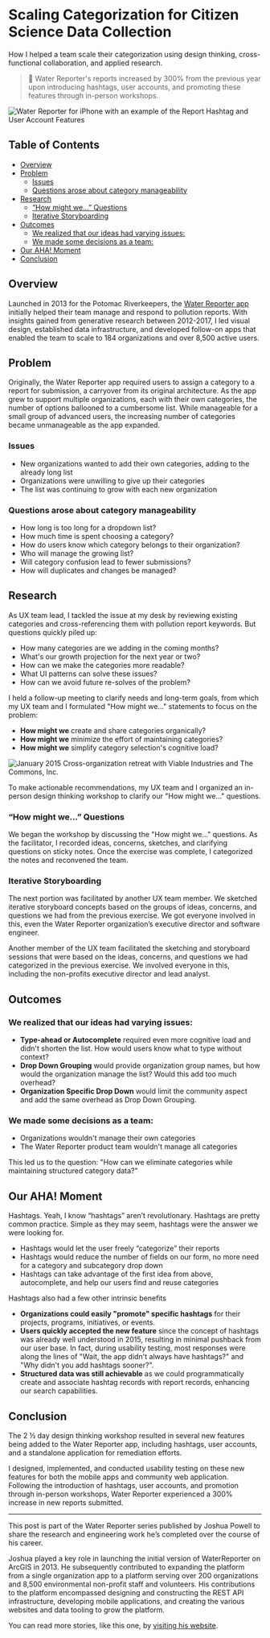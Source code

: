 # Scaling Categorization for Citizen Science Data Collection

How I helped a team scale their categorization using design thinking, cross-functional collaboration, and applied research.

> 🎯 Water Reporter's reports increased by 300% from the previous year upon introducing hashtags, user accounts, and promoting these features through in-person workshops.

![Water Reporter for iPhone with an example of the Report Hashtag and User Account Features](assets/images/WaterReporter-Hashtags.png)

## Table of Contents

  * [Overview](#overview)
  * [Problem](#problem)
    + [Issues](#issues)
    + [Questions arose about category manageability](#questions-arose-about-category-manageability)
  * [Research](#research)
    + [“How might we…” Questions](#-how-might-we---questions)
    + [Iterative Storyboarding](#iterative-storyboarding)
  * [Outcomes](#outcomes)
    + [We realized that our ideas had varying issues:](#we-realized-that-our-ideas-had-varying-issues-)
    + [We made some decisions as a team:](#we-made-some-decisions-as-a-team-)
  * [Our AHA! Moment](#our-aha--moment)
  * [Conclusion](#conclusion)
  
## Overview
Launched in 2013 for the Potomac Riverkeepers, the [Water Reporter app]((https://medium.com/@joshuaisaacpowell/launching-the-water-reporter-app-92365be4ffa4)) initially helped their team manage and respond to pollution reports. With insights gained from generative research between 2012-2017, I led visual design, established data infrastructure, and developed follow-on apps that enabled the team to scale to 184 organizations and over 8,500 active users.

## Problem
Originally, the Water Reporter app required users to assign a category to a report for submission, a carryover from its original architecture. As the app grew to support multiple organizations, each with their own categories, the number of options ballooned to a cumbersome list. While manageable for a small group of advanced users, the increasing number of categories became unmanageable as the app expanded.

### Issues
- New organizations wanted to add their own categories, adding to the already long list
- Organizations were unwilling to give up their categories
- The list was continuing to grow with each new organization

### Questions arose about category manageability
- How long is too long for a dropdown list?
- How much time is spent choosing a category?
- How do users know which category belongs to their organization?
- Who will manage the growing list?
- Will category confusion lead to fewer submissions?
- How will duplicates and changes be managed?

## Research

As UX team lead, I tackled the issue at my desk by reviewing existing categories and cross-referencing them with pollution report keywords. But questions quickly piled up:

- How many categories are we adding in the coming months?
- What's our growth projection for the next year or two?
- How can we make the categories more readable?
- What UI patterns can solve these issues?
- How can we avoid future re-solves of the problem?

I held a follow-up meeting to clarify needs and long-term goals, from which my UX team and I formulated "How might we..." statements to focus on the problem:

- **How might we** create and share categories organically?
- **How might we** minimize the effort of maintaining categories?
- **How might we** simplify category selection's cognitive load?

![January 2015 Cross-organization retreat with Viable Industries and The Commons, Inc.](assets/images/0*lYAGvj4IHgGQ21mQ.jpg)

To make actionable recommendations, my UX team and I organized an in-person design thinking workshop to clarify our "How might we..." questions.

### “How might we…” Questions
We began the workshop by discussing the "How might we..." questions. As the facilitator, I recorded ideas, concerns, sketches, and clarifying questions on sticky notes. Once the exercise was complete, I categorized the notes and reconvened the team.

### Iterative Storyboarding
The next portion was facilitated by another UX team member. We sketched iterative storyboard concepts based on the groups of ideas, concerns, and questions we had from the previous exercise. We got everyone involved in this, even the Water Reporter organization’s executive director and software engineer.

Another member of the UX team facilitated the sketching and storyboard sessions that were based on the ideas, concerns, and questions we had categorized in the previous exercise. We involved everyone in this, including the non-profits executive director and lead analyst.

## Outcomes

### We realized that our ideas had varying issues:

- __Type-ahead or Autocomplete__ required even more cognitive load and didn't shorten the list. How would users know what to type without context?
- __Drop Down Grouping__ would provide organization group names, but how would the organization manage the list? Would this add too much overhead?
- __Organization Specific Drop Down__ would limit the community aspect and add the same overhead as Drop Down Grouping.

### We made some decisions as a team:

- Organizations wouldn't manage their own categories
- The Water Reporter product team wouldn't manage all categories

This led us to the question: "How can we eliminate categories while maintaining structured category data?"

## Our AHA! Moment
Hashtags. Yeah, I know “hashtags” aren’t revolutionary. Hashtags are pretty common practice. Simple as they may seem, hashtags were the answer we were looking for.

- Hashtags would let the user freely “categorize” their reports
- Hashtags would reduce the number of fields on our form, no more need for a category and subcategory drop down
- Hashtags can take advantage of the first idea from above, autocomplete, and help our users find and reuse categories

Hashtags also had a few other intrinsic benefits

- __Organizations could easily "promote" specific hashtags__ for their projects, programs, initiatives, or events.
- __Users quickly accepted the new feature__ since the concept of hashtags was already well understood in 2015, resulting in minimal pushback from our user base. In fact, during usability testing, most responses were along the lines of "Wait, the app didn't always have hashtags?" and "Why didn't you add hashtags sooner?".
- __Structured data was still achievable__ as we could programmatically create and associate hashtag records with report records, enhancing our search capabilities.

## Conclusion
The 2 ½ day design thinking workshop resulted in several new features being added to the Water Reporter app, including hashtags, user accounts, and a standalone application for remediation efforts. 

I designed, implemented, and conducted usability testing on these new features for both the mobile apps and community web application. Following the introduction of hashtags, user accounts, and promotion through in-person workshops, Water Reporter experienced a 300% increase in new reports submitted.

---

This post is part of the Water Reporter series published by Joshua Powell to share the research and engineering work he’s completed over the course of his career. 

Joshua played a key role in launching the initial version of WaterReporter on ArcGIS in 2013. He subsequently contributed to expanding the platform from a single organization app to a platform serving over 200 organizations and 8,500 environmental non-profit staff and volunteers. His contributions to the platform encompassed designing and constructing the REST API infrastructure, developing mobile applications, and creating the various websites and data tooling to grow the platform.

You can read more stories, like this one, by [visiting his website](https://joshuapowell.io).